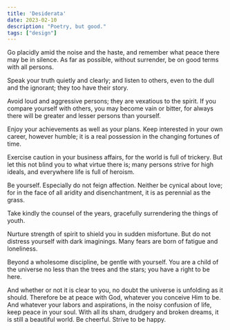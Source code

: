 ```yaml
---
title: 'Desiderata'
date: 2023-02-10
description: "Poetry, but good."
tags: ["design"]
---
```


Go placidly amid the noise and the haste, and remember what peace there may be in silence. As far as possible, without surrender, be on good terms with all persons.

Speak your truth quietly and clearly; and listen to others, even to the dull and the ignorant; they too have their story.

Avoid loud and aggressive persons; they are vexatious to the spirit. If you compare yourself with others, you may become vain or bitter, for always there will be greater and lesser persons than yourself.

Enjoy your achievements as well as your plans. Keep interested in your own career, however humble; it is a real possession in the changing fortunes of time.

Exercise caution in your business affairs, for the world is full of trickery. But let this not blind you to what virtue there is; many persons strive for high ideals, and everywhere life is full of heroism.

Be yourself. Especially do not feign affection. Neither be cynical about love; for in the face of all aridity and disenchantment, it is as perennial as the grass.

Take kindly the counsel of the years, gracefully surrendering the things of youth.

Nurture strength of spirit to shield you in sudden misfortune. But do not distress yourself with dark imaginings. Many fears are born of fatigue and loneliness.

Beyond a wholesome discipline, be gentle with yourself. You are a child of the universe no less than the trees and the stars; you have a right to be here.

And whether or not it is clear to you, no doubt the universe is unfolding as it should. Therefore be at peace with God, whatever you conceive Him to be. And whatever your labors and aspirations, in the noisy confusion of life, keep peace in your soul. With all its sham, drudgery and broken dreams, it is still a beautiful world. Be cheerful. Strive to be happy.